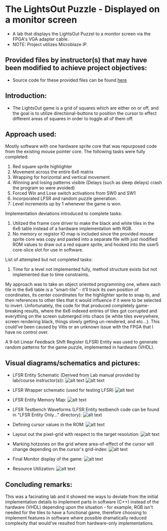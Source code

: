 # The LightsOut Puzzle - Displayed on a monitor screen
* A lab that displays the LightsOut Puzzel to a monitor screen via the FPGA's VGA adapter cable.
* NOTE: Project utilizes Microblaze IP.

## Provided files by instructor(s) that may have been modified to achieve project objectives:
* Source code for these provided files can be found [here](https://academic.csuohio.edu/chu-pong/fpga-vhdl-soc-book/)

## Introduction:
* The LightsOut game is a grid of squares which are either on or off, and the goal is to utilize directional-buttons to position the cursor to effect different areas of squares in order to toggle all of them off.

## Approach used: 
Mostly software with one hardware sprite core that was repurposed code from the existing mouse pointer core.
The following tasks were fully completed:
1.	Red square sprite highlighter
2.	Movement across the entire 6x6 matrix
3.	Wrapping for horizontal and vertical movement
4.	Winning and losing patterns visible (Delays (such as sleep delays) crash the program so were avoided)
5.	Forced Win and Lose switch activations from SW0 and SW1
6.	Incorporated LFSR and random puzzle generation.
7.	Level increments up by 1 whenever the game is won.

Implementation deviations introduced to complete tasks:
1. Utilized the frame core driver to make the black and white tiles in the 6x6 table instead of a hardware implementation with RGB.
2. No memory or registor IO map is included since the provided mouse sprite core was copy and pasted into a separate file with just modified ROM values to draw out a red square sprite, and hooked into the user5 core-slice slot for use in software.

List of attempted but not completed tasks:
1. Time for a level not implemented fully, method structure exists but not implemented due to time constraints.

My approach was to take an object oriented programming one, where each tile in the 6x6 table is a "smart-tile" - it’ll track its own position of coordinates, its center coordinates for the highlighter sprite to snap to, and then references to other tiles that it would influence if it were to be selected to invert. Unfortunately, the code for that produced completely game-breaking results, where the 6x6 indexed entries of tiles got corrupted and everything on the screen submerged into chaos (ie white tiles everywhere, screen rendering black, things slowly getting un-rendered, and etc…). This could've been caused by Vitis or an unknown issue with the FPGA that I have no control over.

A 9-bit Linear Feedback Shift Register (LFSR) Entity was used to generate random patterns for the game puzzle, implemented in hardware (VHDL).

## Visual diagrams/schematics and pictures:
- LFSR Entity Schematic (Derived from Lab manual provided by lab/course instructor(s)):
![alt text](<README_Contents/LFSR Entity.png>)
![alt text](<README_Contents/LFSR Entity Internal Schematic.png>)

- LFSR Wrapper schematic (used for testing LFSR)
![alt text](<README_Contents/LFSR Wrapper Schematic.png>)

- LFSR Entity Memory Map:
![alt text](<README_Contents/Memory Map of LFSR Entity.png>)

- LFSR Testbench Waveforms (LFSR Entity testbench code can be found in "LFSR Entity Only..." directory):
![alt text](<README_Contents/LSFSR Test-bench waveforms.png>)

- Defining cursor values in the ROM:
![alt text](<README_Contents/Cursor-values - mapping into ROM.png>)

- Layout out the pixel-grid with respect to the target resolution:
![alt text](<README_Contents/Screen pixel layout.png>)

- Marking hotzones on the grid where area-of-effect of the cursor will change depending on the cursor's grid-index:
![alt text](README_Contents/Hotzones-change-area-of-effect.png)

- Final Monitor display of the game:
![alt text](<README_Contents/Lights-Out Video Output.png>)

- Resource Utilization:
![alt text](<README_Contents/Resource Utilization.png>)

## Concluding remarks:
This was a facinating lab and it showed me ways to deviate from the initial implementation details to implement parts in software (C++) instead of the hardware (VHDL) depending upon the situation - for example, RGB isn't needed for the tiles to have a functional game, therefore choosing to implement features in software where possible dramatically reduced complexity that would've resulted from hardware-only implementations.